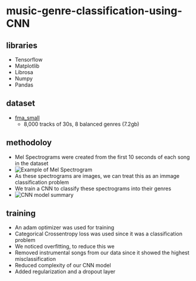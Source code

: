 # music-genre-classification-using-CNN

## libraries
* Tensorflow
* Matplotlib
* Librosa
* Numpy
* Pandas

## dataset
* [fma_small](https://os.unil.cloud.switch.ch/fma/fma_small.zip "fma_small download link")
  * 8,000 tracks of 30s, 8 balanced genres (7.2gb)

## methodoloy
* Mel Spectrograms were created from the first 10 seconds of each song in the dataset
* ![Example of Mel Spectrogram](https://user-images.githubusercontent.com/43804297/114368356-fbff1800-9b9a-11eb-9962-8b429d16c291.png)
* As these spectrograms are images, we can treat this as an immage classification problem
* We train a CNN to classify these spectrograms into their genres
* ![CNN model summary](https://user-images.githubusercontent.com/43804297/114367304-f0f7b800-9b99-11eb-8f6f-6fd8d5b72305.png)

## training
* An adam optimizer was used for training
* Categorical Crossentropy loss was used since it was a classification problem
* We noticed overfitting, to reduce this we
 * Removed instrumental songs from our data since it showed the highest misclassification
 * Reduced complexity of our CNN model
 * Added regularization and a dropout layer
